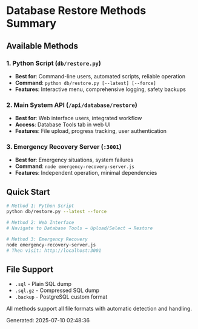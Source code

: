 # Database Restore Methods Summary

## Available Methods

### 1. Python Script (`db/restore.py`)
- **Best for**: Command-line users, automated scripts, reliable operation
- **Command**: `python db/restore.py [--latest] [--force]`
- **Features**: Interactive menu, comprehensive logging, safety backups

### 2. Main System API (`/api/database/restore`)
- **Best for**: Web interface users, integrated workflow
- **Access**: Database Tools tab in web UI
- **Features**: File upload, progress tracking, user authentication

### 3. Emergency Recovery Server (`:3001`)
- **Best for**: Emergency situations, system failures
- **Command**: `node emergency-recovery-server.js`
- **Features**: Independent operation, minimal dependencies

## Quick Start
```bash
# Method 1: Python Script
python db/restore.py --latest --force

# Method 2: Web Interface
# Navigate to Database Tools → Upload/Select → Restore

# Method 3: Emergency Recovery
node emergency-recovery-server.js
# Then visit: http://localhost:3001
```

## File Support
- `.sql` - Plain SQL dump
- `.sql.gz` - Compressed SQL dump  
- `.backup` - PostgreSQL custom format

All methods support all file formats with automatic detection and handling.

Generated: 2025-07-10 02:48:36
